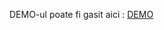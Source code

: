 DEMO-ul poate fi gasit aici : [DEMO](https://drive.google.com/file/d/1BL9qLIQ610JCMGay_MeI_NsgP-n5oVzB/view?usp=sharing)
